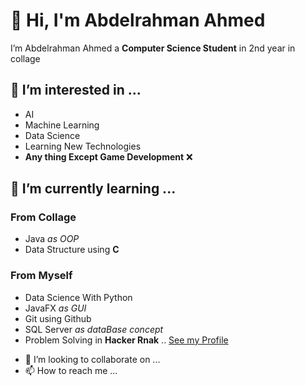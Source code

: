 # 👋 Hi, I'm Abdelrahman Ahmed
I’m Abdelrahman Ahmed a **Computer Science Student** in 2nd year in collage

## 👀 I’m interested in ...
* AI
* Machine Learning
* Data Science
* Learning New Technologies
* **Any thing Except Game Development** ❌


## 🌱 I’m currently learning ...
### From Collage
* Java *as OOP*
* Data Structure using **C** 


### From Myself
* Data Science With Python
* JavaFX *as GUI*
* Git using Github
* SQL Server *as dataBase concept*
* Problem Solving in **Hacker Rnak** .. [See my Profile](https://www.hackerrank.com/abdelrahmanahm15)


- 💞️ I’m looking to collaborate on ...
- 📫 How to reach me ...

<!---
Boodyahmedhamdy/Boodyahmedhamdy is a ✨ special ✨ repository because its `README.md` (this file) appears on your GitHub profile.
You can click the Preview link to take a look at your changes.
--->

